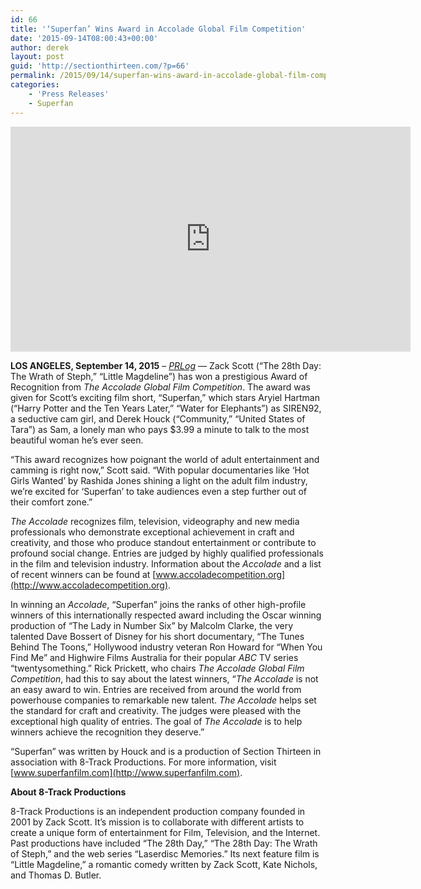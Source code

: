 ```yaml
---
id: 66
title: '‘Superfan’ Wins Award in Accolade Global Film Competition'
date: '2015-09-14T08:00:43+00:00'
author: derek
layout: post
guid: 'http://sectionthirteen.com/?p=66'
permalink: /2015/09/14/superfan-wins-award-in-accolade-global-film-competition/
categories:
    - 'Press Releases'
    - Superfan
---
```


<iframe allowfullscreen="" frameborder="0" height="360" loading="lazy" src="https://www.youtube.com/embed/fwXt1Q8fGh4?feature=oembed" width="640"></iframe>

**LOS ANGELES, September 14, 2015** – *[PRLog](http://www.prlog.org/12492753-superfan-wins-award-in-accolade-global-film-competition.html)* — Zack Scott (“The 28th Day: The Wrath of Steph,” “Little Magdeline”) has won a prestigious Award of Recognition from *The Accolade Global Film Competition*. The award was given for Scott’s exciting film short, “Superfan,” which stars Aryiel Hartman (“Harry Potter and the Ten Years Later,” “Water for Elephants”) as SIREN92, a seductive cam girl, and Derek Houck (“Community,” “United States of Tara”) as Sam, a lonely man who pays $3.99 a minute to talk to the most beautiful woman he’s ever seen.

“This award recognizes how poignant the world of adult entertainment and camming is right now,” Scott said. “With popular documentaries like ‘Hot Girls Wanted’ by Rashida Jones shining a light on the adult film industry, we’re excited for ‘Superfan’ to take audiences even a step further out of their comfort zone.”

*The Accolade* recognizes film, television, videography and new media professionals who demonstrate exceptional achievement in craft and creativity, and those who produce standout entertainment or contribute to profound social change. Entries are judged by highly qualified professionals in the film and television industry. Information about the *Accolade* and a list of recent winners can be found at [www.accoladecompetition.org](http://www.accoladecompetition.org).

In winning an *Accolade*, “Superfan” joins the ranks of other high-profile winners of this internationally respected award including the Oscar winning production of “The Lady in Number Six” by Malcolm Clarke, the very talented Dave Bossert of Disney for his short documentary, “The Tunes Behind The Toons,” Hollywood industry veteran Ron Howard for “When You Find Me” and Highwire Films Australia for their popular *ABC* TV series “twentysomething.” Rick Prickett, who chairs *The Accolade Global Film Competition*, had this to say about the latest winners, “*The Accolade* is not an easy award to win. Entries are received from around the world from powerhouse companies to remarkable new talent. *The Accolade* helps set the standard for craft and creativity. The judges were pleased with the exceptional high quality of entries. The goal of *The Accolade* is to help winners achieve the recognition they deserve.”

“Superfan” was written by Houck and is a production of Section Thirteen in association with 8-Track Productions. For more information, visit [www.superfanfilm.com](http://www.superfanfilm.com).

**About 8-Track Productions**

8-Track Productions is an independent production company founded in 2001 by Zack Scott. It’s mission is to collaborate with different artists to create a unique form of entertainment for Film, Television, and the Internet. Past productions have included “The 28th Day,” “The 28th Day: The Wrath of Steph,” and the web series “Laserdisc Memories.” Its next feature film is “Little Magdeline,” a romantic comedy written by Zack Scott, Kate Nichols, and Thomas D. Butler.